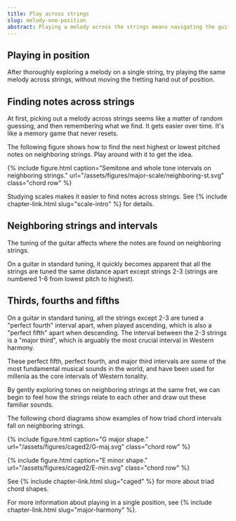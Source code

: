 ```yaml
---
title: Play across strings 
slug: melody-one-position
abstract: Playing a melody across the strings means navigating the guitar's tuning. 
---
```


## Playing in position

After thoroughly exploring a melody on a single string,
try playing the same melody across strings,
without moving the fretting hand out of position.

## Finding notes across strings

At first,
picking out a melody across strings seems like a matter of random guessing,
and then remembering what we find.
It gets easier over time.
It's like a memory game that never resets.

The following figure shows how to find the next highest or lowest pitched notes on neighboring strings.
Play around with it to get the idea.

{% include figure.html
    caption="Semitone and whole tone intervals on neighboring strings."
    url="/assets/figures/major-scale/neighboring-st.svg"
    class="chord row"
%}

Studying scales makes it easier to find notes across strings.
See {% include chapter-link.html slug="scale-intro" %} for details.

## Neighboring strings and intervals

The tuning of the guitar affects where the notes are found on neighboring strings.

On a guitar in standard tuning,
it quickly becomes apparent that
all the strings are tuned the same distance apart except strings 2-3 
(strings are numbered 1-6 from lowest pitch to highest).

## Thirds, fourths and fifths

On a guitar in standard tuning,
all the strings except 2-3 are tuned a "perfect fourth" interval apart,
when played ascending,
which is also a "perfect fifth" apart when descending.
The interval between the 2-3 strings is a "major third",
which is arguably the most crucial interval in Western harmony. 

These perfect fifth,
perfect fourth,
and major third intervals are some of the most fundamental musical sounds in the world,
and have been used for millenia as the core intervals of Western tonality.

By gently exploring tones on neighboring strings at the same fret,
we can begin to feel how the strings relate to each other
and draw out these familiar sounds.

The following chord diagrams show examples of how triad chord intervals fall on neighboring strings.

{% include figure.html
    caption="G major shape."
    url="/assets/figures/caged2/G-maj.svg"
    class="chord row"
%}

{% include figure.html
    caption="E minor shape."
    url="/assets/figures/caged2/E-min.svg"
    class="chord row"
%}

See {% include chapter-link.html slug="caged" %} for more about triad chord shapes.

For more information about playing in a single position,
see {% include chapter-link.html slug="major-harmony" %}.
